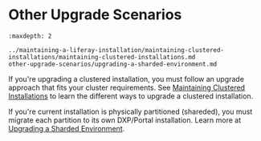 # Other Upgrade Scenarios

```{toctree}
:maxdepth: 2

../maintaining-a-liferay-installation/maintaining-clustered-installations/maintaining-clustered-installations.md
other-upgrade-scenarios/upgrading-a-sharded-environment.md
```

If you're upgrading a clustered installation, you must follow an upgrade approach that fits your cluster requirements. See [Maintaining Clustered Installations](../maintaining-a-liferay-installation/maintaining-clustered-installations.md) to learn the different ways to upgrade a clustered installation.

If you're current installation is physically partitioned (shareded), you must migrate each partition to its own DXP/Portal installation. Learn more at [Upgrading a Sharded Environment](./other-upgrade-scenarios/upgrading-a-sharded-environment.md).